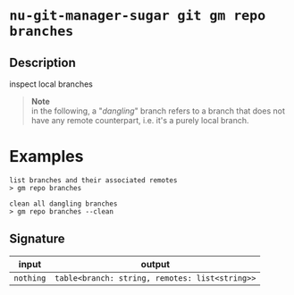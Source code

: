 # `nu-git-manager-sugar git gm repo branches`
## Description
inspect local branches

> **Note**  
> in the following, a "*dangling*" branch refers to a branch that does not have any remote
> counterpart, i.e. it's a purely local branch.

# Examples
    list branches and their associated remotes
    > gm repo branches

    clean all dangling branches
    > gm repo branches --clean

## Signature
| input     | output                                         |
| --------- | ---------------------------------------------- |
| `nothing` | `table<branch: string, remotes: list<string>>` |
